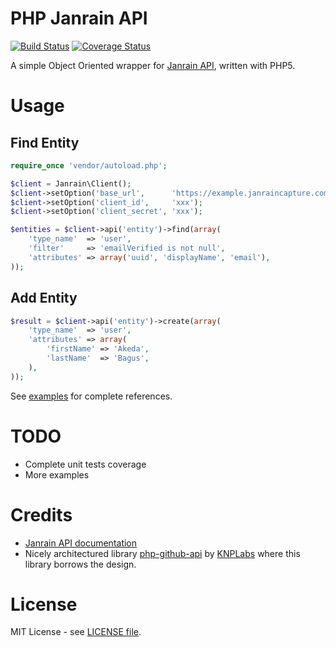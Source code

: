 PHP Janrain API
===============

[![Build Status](https://travis-ci.org/gedex/php-janrain-api.png?branch=master)](https://travis-ci.org/gedex/php-janrain-api)
[![Coverage Status](https://coveralls.io/repos/gedex/php-janrain-api/badge.png?branch=master)](https://coveralls.io/r/gedex/php-janrain-api?branch=master)

A simple Object Oriented wrapper for [Janrain API](http://developers.janrain.com/documentation/api/), written with PHP5.

# Usage

## Find Entity

~~~php
require_once 'vendor/autoload.php';

$client = Janrain\Client();
$client->setOption('base_url',      'https://example.janraincapture.com');
$client->setOption('client_id',     'xxx');
$client->setOption('client_secret', 'xxx');

$entities = $client->api('entity')->find(array(
	'type_name'  => 'user',
	'filter'     => 'emailVerified is not null',
	'attributes' => array('uuid', 'displayName', 'email'),
));
~~~

## Add Entity
~~~php
$result = $client->api('entity')->create(array(
	'type_name'  => 'user',
	'attributes' => array(
		'firstName' => 'Akeda',
		'lastName'  => 'Bagus',
	),
));
~~~

See [examples](examples/README.md) for complete references.

# TODO

* Complete unit tests coverage
* More examples

# Credits

* [Janrain API documentation](http://developers.janrain.com/documentation/api/)
* Nicely architectured library [php-github-api](https://github.com/KnpLabs/php-github-api) by [KNPLabs](https://github.com/KnpLabs) where this library borrows the design.

# License

MIT License - see [LICENSE file](LICENSE).
